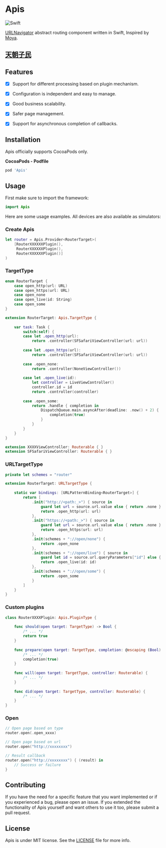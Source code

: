 # Apis

![Swift](https://img.shields.io/badge/Swift-5.0-orange.svg)

[URLNavigator](https://github.com/devxoul/URLNavigator) abstract routing component written in Swift, Inspired by [Moya](https://github.com/Moya/Moya).

## [天朝子民](README_CN.md)

## Features

- [x] Support for different processing based on plugin mechanism.
- [x] Configuration is independent and easy to manage.
- [x] Good business scalability.
- [x] Safer page management.
- [x] Support for asynchronous completion of callbacks.


## Installation

Apis officially supports CocoaPods only.

**CocoaPods - Podfile**

```ruby
pod 'Apis'
```

## Usage

First make sure to import the framework:

```swift
import Apis
```

Here are some usage examples. All devices are also available as simulators:

### Create Apis

```swift
let router = Apis.Provider<RouterTarget>(
    [RouterXXXXXXPlugin(),
     RouterXXXXXXPlugin(),
     RouterXXXXXXPlugin()]
)
```

### TargetType

```swift
enum RouterTarget {
    case open_http(url: URL)
    case open_https(url: URL)
    case open_none
    case open_live(id: String)
    case open_some
}

extension RouterTarget: Apis.TargetType {
    
    var task: Task {
        switch(self) {
        case let .open_http(url):
            return .controller(SFSafariViewController(url: url))
            
        case let .open_https(url):
            return .controller(SFSafariViewController(url: url))
            
        case .open_none:
            return .controller(NoneViewController())
            
        case let .open_live(id):
            let controller = LiveViewController()
            controller.id = id
            return .controller(controller)
            
        case .open_some:
            return .handle { completion in
                DispatchQueue.main.asyncAfter(deadline: .now() + 2) {
                    completion(true)
                }
            }
        }
    }
}

extension XXXXViewController: Routerable { }
extension SFSafariViewController: Routerable { }
```
### URLTargetType

```swift
private let schemes = "router"

extension RouterTarget: URLTargetType {
    
    static var bindings: [URLPatternBinding<RouterTarget>] {
        return [
            .init("http://<path:_>") { source in
                guard let url = source.url.value else { return .none }
                return .open_http(url: url)
            },
            .init("https://<path:_>") { source in
                guard let url = source.url.value else { return .none }
                return .open_https(url: url)
            },
            .init(schemes + "://open/none") {
                return .open_none
            },
            .init(schemes + "://open/live") { source in
                guard let id = source.url.queryParameters["id"] else { return nil }
                return .open_live(id: id)
            },
            .init(schemes + "://open/some") {
                return .open_some
            }
        ]
    }
}
```

### Custom plugins

```swift 
class RouterXXXXPlugin: Apis.PluginType {
    
    func should(open target: TargetType) -> Bool {
        /* ... */
        return true
    }
    
    func prepare(open target: TargetType, completion: @escaping (Bool) -> Void) {
        /* ... */
        completion(true)
    }
    
    func will(open target: TargetType, controller: Routerable) {
        /* ... */
    }
    
    func did(open target: TargetType, controller: Routerable) {
        /* ... */
    }
}
```

### Open

```swift
// Open page based on type
router.open(.open_xxxx)

// Open page based on url
router.open("http://xxxxxxxx")

// Result callback
router.open("http://xxxxxxxx") { (result) in
    // Success or failure
}

```

## Contributing

If you have the need for a specific feature that you want implemented or if you experienced a bug, please open an issue.
If you extended the functionality of Apis yourself and want others to use it too, please submit a pull request.


## License

Apis is under MIT license. See the [LICENSE](LICENSE) file for more info.

